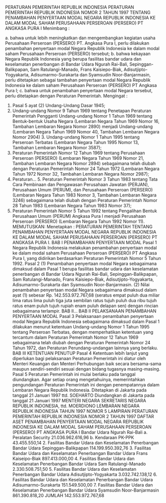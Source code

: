  PERATURAN PEMERINTAH REPUBLIK INDONESIA PERATURAN PEMERINTAH REPUBLIK INDONESIA NOMOR 2 TAHUN 1997 TENTANG PENAMBAHAN PENYERTAAN MODAL NEGARA REPUBLIK INDONESIA KE DALAM MODAL SAHAM PERUSAHAAN PERSEROAN (PERSERO) PT ANGKASA PURA I
Menimbang :

a. bahwa untuk lebih meningkatkan dan mengembangkan kegiatan usaha Perusahaan Perseroan (PERSERO) PT. Angkasa Pura I, perlu dilakukan penambahan penyertaan modal Negara Republik Indonesia ke dalam modal saham Perusahaan Perseroan (PERSERO) tersebut;
b. bahwa kekayaan Negara Republik Indonesia yang berupa fasilitas bandar udara dan keselamatan penerbangan di Bandar Udara Ngurah Rai-Bali, Sepinggan-Balikpapan, Sam Ratulangi-Manado, Frans Kaisiepo-Biak, Adisutjipto-Yogyakarta, Adisumarmo-Surakarta dan Syamsudin Noor-Banjarmasin, perlu ditetapkan sebagai tambahan penyertaan modal Negara Republik Indonesia ke dalam saham Perusahaan Perseroan (PERSERO) PT Angkasa Pura I;
c. bahwa untuk penambahan penyertaan modal Negara tersebut, perlu ditetapkan dengan Peraturan Pemerintah.
Mengingat :

1. Pasal 5 ayat (2) Undang-Undang Dasar 1945;
2. Undang-undang Nomor 9 Tahun 1969 tentang Penetapan Peraturan Pemerintah Pengganti Undang-undang Nomor 1 Tahun 1969 tentang Bentuk-bentuk Usaha Negara (Lembaran Negara Tahun 1969 Nomor 16, Tambahan Lembaran Negara Nomor 2890) menjadi Undang-undang (Lembaran Negara Tahun 1969 Nomor 40, Tambahan Lembaran Negara Nomor 2904) 3. Undang-undang Nomor 1 Tahun 1995 tentang Perseroan Terbatas (Lembaran Negara Tahun 1995 Nomor 13, Tambahan Lembaran Negara Nomor 3587);
4. Peraturan Pemerintah Nomor 12 Tahun 1969 tentang Perusahaan Perseroan (PERSERO) (Lembaran Negara Tahun 1969 Nomor 21, Tambahan Lembaran Negara Nomor 2894) sebagaimana telah diubah dengan Peraturan Pemerintah Nomor 24 Tahun 1972 (Lembaran Negara Tahun 1972 Nomor 32, Tambahan Lembaran Negara Nomor 2987);
5. Peraturan… 5. Peraturan Pemerintah Nomor 3 Tahun 1983 tentang Tata Cara Pembinaan dan Pengawasan Perusahaan Jawatan (PERJAN), Perusahaan Umum (PERUM), dan Perusahaan Perseroan (PERSERO) (Lembaran Negara Tahun 1983 Nomor 3, Tambahan Lembaran Negara 3246) sebagaimana telah diubah dengan Peraturan Pemerintah Nomor 28 Tahun 1983 (Lembaran Negara Tahun 1983 Nomor 37);
6. Peraturan Pemerintah Nomor 5 Tahun 1992 tentang Pengalihan Bentuk Perusahaan Umum (PERUM) Angkasa Pura I menjadi Perusahaan Perseroan (PERSERO) (Lembaran Negara Tahun 1992 Nomor 11).
MEMUTUSKAN:
 Menetapkan : PERATURAN PEMERINTAH TENTANG PENAMBAHAN PENYERTAAN MODAL NEGARA REPUBLIK INDONESIA KE DALAM MODAL SAHAM PERUSAHAAN PERSEROAN (PERSERO) PT ANGKASA PURA I.
BAB I PENAMBAHAN PENYERTAAN MODAL
Pasal 1
Negara Republik Indonesia melakukan penambahan penyertaan modal ke dalam modal saham Perusahaan Perseroan (PERSERO) PT Angkasa Pura I, yang didirikan berdasarkan Peraturan Pemerintah Nomor 5 Tahun 1992.
Pasal 2
(1) Penambahan penyertaan modal Negara sebagaimana dimaksud dalam Pasal 1 berupa fasilitas bandar udara dan keselamatan penerbangan di Bandar Udara Ngurah Rai-Bali, Sepinggan-Balikpapan, Sam Ratulangi-Manado, Frans Kaisiepo-Biak, Adisutjipto-Yogyakarta, Adisumarmo-Surakarta dan Syamsudin Noor-Banjarmasin.
(2) Nilai penambahan penyertaan modal Negara sebagaimana dimaksud dalam ayat (1) sebesar Rp. 142.553.972.767,68 (seratus empat puluh dua miliar lima ratus lima puluh tiga juta sembilan ratus tujuh puluh dua ribu tujuh ratus enam puluh tujuh rupiah enam puluh delapan sen) dengan rincian sebagaimana terlampir. BAB II…
BAB II PELAKSANAAN PENAMBAHAN PENYERTAAN MODAL
Pasal 3
Pelaksanaan penambahan penyertaan modal Negara Republik Indonesia sebagaimana dimaksud dalam Pasal 1 dilakukan menurut ketentuan Undang-undang Nomor 1 Tahun 1995 tentang Perseroan Terbatas, dengan memperhatikan ketentuan yang tercantum dalam Peraturan Pemerintah Nomor 12 Tahun 1969 sebagaimana telah diubah dengan Peraturan Pemerintah Nomor 24 Tahun 1972, dan Peraturan Perundang-undangan lainnya yang berlaku.
BAB III KETENTUAN PENUTUP
Pasal 4
Ketentuan lebih lanjut yang diperlukan bagi pelaksanaan Peraturan Pemerintah ini diatur oleh Menteri Keuangan dan Menteri Perhubungan baik secara bersama-sama maupun sendiri-sendiri sesuai dengan bidang tugasnya masing-masing.
Pasal 5
Peraturan Pemerintah ini mulai berlaku pada tanggal diundangkan.
Agar setiap orang mengetahuinya, memerintahkan pengundangan Peraturan Pemerintah ini dengan penempatannya dalam Lembaran Negara Republik Indonesia. Ditetapkan di Jakarta pada tanggal 21 Januari 1997 ttd. SOEHARTO Diundangkan di Jakarta pada tanggal 21 Januari 1997 MENTERI NEGARA SEKRETARIS NEGARA REPUBLIK INDONESIA, ttd. MOERDIONO LEMBARAN NEGARA REPUBLIK INDONESIA TAHUN 1997 NOMOR 5 LAMPIRAN PERATURAN PEMERINTAH REPUBLIK INDONESIA NOMOR 2 TAHUN 1997 DAFTAR ASET PENAMBAHAN PENYERTAAN MODAL NEGARA REPUBLIK INDONESIA KE DALAM MODAL SAHAM PERUSAHAAN PERSEROAN (PERSERO) PT ANGKASA PURA I Bandar Udara Ngurah Rai-Bali a. Peralatan Security 21.036.962.616,96 b. Kendaraan PK-PPK 43.455.550,14 2. Fasilitas Bandar Udara dan Keselamatan Penerbangan Bandar Udara Sepinggan-Balikpapan 114.199.950.392,76 3. Fasilitas Bandar Udara dan Keselamatan Penerbangan Bandar Udara Frans Kaiseipo-Biak 897.413.000,00 4. Fasilitas Bandar Udara dan Keselamatan Penerbangan Bandar Udara Sam Ratulangi-Manado 2.330.508.751,50 5. Fasilitas Bandar Udara dan Keselamatan Penerbangan Bandar Udara Adisutjipto-Yogyakarta 3.032.742.138,12 6. Fasilitas Bandar Udara dan Keselamatan Penerbangan Bandar Udara Adisumarmo-Surakarta 151.549.500,00 7. Fasilitas Bandar Udara dan Keselamatan Penerbangan Bandar Udara Syamsudin Noor-Banjarmasin 861.390.818,20 JUMLAH 142.553.972.767,68